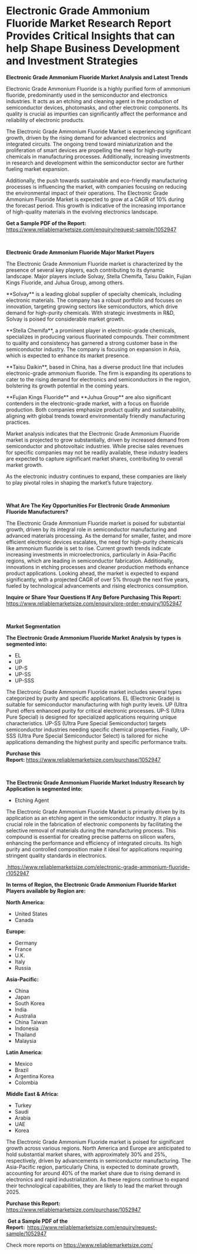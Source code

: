 <p><h1>Electronic Grade Ammonium Fluoride Market Research Report Provides Critical Insights that can help Shape Business Development and Investment Strategies</h1></p><p><strong>Electronic Grade Ammonium Fluoride Market Analysis and Latest Trends</strong></p>
<p><p>Electronic Grade Ammonium Fluoride is a highly purified form of ammonium fluoride, predominantly used in the semiconductor and electronics industries. It acts as an etching and cleaning agent in the production of semiconductor devices, photomasks, and other electronic components. Its quality is crucial as impurities can significantly affect the performance and reliability of electronic products.</p><p>The Electronic Grade Ammonium Fluoride Market is experiencing significant growth, driven by the rising demand for advanced electronics and integrated circuits. The ongoing trend toward miniaturization and the proliferation of smart devices are propelling the need for high-purity chemicals in manufacturing processes. Additionally, increasing investments in research and development within the semiconductor sector are further fueling market expansion.</p><p>Additionally, the push towards sustainable and eco-friendly manufacturing processes is influencing the market, with companies focusing on reducing the environmental impact of their operations. The Electronic Grade Ammonium Fluoride Market is expected to grow at a CAGR of 10% during the forecast period. This growth is indicative of the increasing importance of high-quality materials in the evolving electronics landscape.</p></p>
<p><strong>Get a Sample PDF of the Report:&nbsp;</strong> <a href="https://www.reliablemarketsize.com/enquiry/request-sample/1052947?utm_campaign=2526&utm_medium=2&utm_source=Github&utm_content=ia&utm_term=22032025&utm_id=electronic-grade-ammonium-fluoride">https://www.reliablemarketsize.com/enquiry/request-sample/1052947</a></p>
<p>&nbsp;</p>
<p><strong>Electronic Grade Ammonium Fluoride Major Market Players</strong></p>
<p><p>The Electronic Grade Ammonium Fluoride market is characterized by the presence of several key players, each contributing to its dynamic landscape. Major players include Solvay, Stella Chemifa, Taisu Daikin, Fujian Kings Fluoride, and Juhua Group, among others.</p><p>**Solvay** is a leading global supplier of specialty chemicals, including electronic materials. The company has a robust portfolio and focuses on innovation, targeting growing sectors like semiconductors, which drive demand for high-purity chemicals. With strategic investments in R&D, Solvay is poised for considerable market growth.</p><p>**Stella Chemifa**, a prominent player in electronic-grade chemicals, specializes in producing various fluorinated compounds. Their commitment to quality and consistency has garnered a strong customer base in the semiconductor industry. The company is focusing on expansion in Asia, which is expected to enhance its market presence.</p><p>**Taisu Daikin**, based in China, has a diverse product line that includes electronic-grade ammonium fluoride. The firm is expanding its operations to cater to the rising demand for electronics and semiconductors in the region, bolstering its growth potential in the coming years.</p><p>**Fujian Kings Fluoride** and **Juhua Group** are also significant contenders in the electronic-grade market, with a focus on fluoride production. Both companies emphasize product quality and sustainability, aligning with global trends toward environmentally friendly manufacturing practices.</p><p>Market analysis indicates that the Electronic Grade Ammonium Fluoride market is projected to grow substantially, driven by increased demand from semiconductor and photovoltaic industries. While precise sales revenues for specific companies may not be readily available, these industry leaders are expected to capture significant market shares, contributing to overall market growth.</p><p>As the electronic industry continues to expand, these companies are likely to play pivotal roles in shaping the market’s future trajectory.</p></p>
<p>&nbsp;</p>
<p><strong>What Are The Key Opportunities For Electronic Grade Ammonium Fluoride Manufacturers?</strong></p>
<p><p>The Electronic Grade Ammonium Fluoride market is poised for substantial growth, driven by its integral role in semiconductor manufacturing and advanced materials processing. As the demand for smaller, faster, and more efficient electronic devices escalates, the need for high-purity chemicals like ammonium fluoride is set to rise. Current growth trends indicate increasing investments in microelectronics, particularly in Asia-Pacific regions, which are leading in semiconductor fabrication. Additionally, innovations in etching processes and cleaner production methods enhance product applications. Looking ahead, the market is expected to expand significantly, with a projected CAGR of over 5% through the next five years, fueled by technological advancements and rising electronics consumption.</p></p>
<p><strong>Inquire or Share Your Questions If Any Before Purchasing This Report:</strong> <a href="https://www.reliablemarketsize.com/enquiry/pre-order-enquiry/1052947?utm_campaign=2526&utm_medium=2&utm_source=Github&utm_content=ia&utm_term=22032025&utm_id=electronic-grade-ammonium-fluoride">https://www.reliablemarketsize.com/enquiry/pre-order-enquiry/1052947</a></p>
<p>&nbsp;</p>
<p><strong>Market Segmentation</strong></p>
<p><strong>The Electronic Grade Ammonium Fluoride Market Analysis by types is segmented into:</strong></p>
<p><ul><li>EL</li><li>UP</li><li>UP-S</li><li>UP-SS</li><li>UP-SSS</li></ul></p>
<p><p>The Electronic Grade Ammonium Fluoride market includes several types categorized by purity and specific applications. EL (Electronic Grade) is suitable for semiconductor manufacturing with high purity levels. UP (Ultra Pure) offers enhanced purity for critical electronic processes. UP-S (Ultra Pure Special) is designed for specialized applications requiring unique characteristics. UP-SS (Ultra Pure Special Semiconductor) targets semiconductor industries needing specific chemical properties. Finally, UP-SSS (Ultra Pure Special Semiconductor Select) is tailored for niche applications demanding the highest purity and specific performance traits.</p></p>
<p><strong>Purchase this Report:&nbsp;</strong><a href="https://www.reliablemarketsize.com/purchase/1052947?utm_campaign=2526&utm_medium=2&utm_source=Github&utm_content=ia&utm_term=22032025&utm_id=electronic-grade-ammonium-fluoride">https://www.reliablemarketsize.com/purchase/1052947</a></p>
<p>&nbsp;</p>
<p><strong>The Electronic Grade Ammonium Fluoride Market Industry Research by Application is segmented into:</strong></p>
<p><ul><li>Etching Agent</li></ul></p>
<p><p>The Electronic Grade Ammonium Fluoride Market is primarily driven by its application as an etching agent in the semiconductor industry. It plays a crucial role in the fabrication of electronic components by facilitating the selective removal of materials during the manufacturing process. This compound is essential for creating precise patterns on silicon wafers, enhancing the performance and efficiency of integrated circuits. Its high purity and controlled composition make it ideal for applications requiring stringent quality standards in electronics.</p></p>
<p><a href="https://www.reliablemarketsize.com/electronic-grade-ammonium-fluoride-r1052947?utm_campaign=2526&utm_medium=2&utm_source=Github&utm_content=ia&utm_term=22032025&utm_id=electronic-grade-ammonium-fluoride">&nbsp;https://www.reliablemarketsize.com/electronic-grade-ammonium-fluoride-r1052947</a></p>
<p><strong>In terms of Region, the Electronic Grade Ammonium Fluoride Market Players available by Region are:</strong></p>
<p>
    <p> <strong> North America: </strong>
        <ul>
            <li>United States</li>
            <li>Canada</li>
        </ul>
        </p> 
    <p> <strong> Europe: </strong>
        <ul>
            <li>Germany</li>
            <li>France</li>
            <li>U.K.</li>
            <li>Italy</li>
            <li>Russia</li>
        </ul>
        </p> 
    <p> <strong> Asia-Pacific: </strong>
        <ul>
            <li>China</li>
            <li>Japan</li>
            <li>South Korea</li>
            <li>India</li>
            <li>Australia</li>
            <li>China Taiwan</li>
            <li>Indonesia</li>
            <li>Thailand</li>
            <li>Malaysia</li>
        </ul>
        </p> 
    <p> <strong> Latin America: </strong>
        <ul>
            <li>Mexico</li>
            <li>Brazil</li>
            <li>Argentina Korea</li>
            <li>Colombia</li>
        </ul>
        </p> 
    <p> <strong> Middle East & Africa: </strong>
        <ul>
            <li>Turkey</li>
            <li>Saudi</li>
            <li>Arabia</li>
            <li>UAE</li>
            <li>Korea</li>
        </ul>
    </p>
    </p>
<p><p>The Electronic Grade Ammonium Fluoride market is poised for significant growth across various regions. North America and Europe are anticipated to hold substantial market shares, with approximately 30% and 25%, respectively, driven by advancements in semiconductor manufacturing. The Asia-Pacific region, particularly China, is expected to dominate growth, accounting for around 40% of the market share due to rising demand in electronics and rapid industrialization. As these regions continue to expand their technological capabilities, they are likely to lead the market through 2025.</p></p>
<p><strong>Purchase this Report: </strong><a href="https://www.reliablemarketsize.com/purchase/1052947?utm_campaign=2526&utm_medium=2&utm_source=Github&utm_content=ia&utm_term=22032025&utm_id=electronic-grade-ammonium-fluoride">https://www.reliablemarketsize.com/purchase/1052947</a></p>
<p>&nbsp;<strong>Get a Sample PDF of the Report:&nbsp;&nbsp;</strong><a href="https://www.reliablemarketsize.com/enquiry/request-sample/1052947?utm_campaign=2526&utm_medium=2&utm_source=Github&utm_content=ia&utm_term=22032025&utm_id=electronic-grade-ammonium-fluoride">https://www.reliablemarketsize.com/enquiry/request-sample/1052947</a></p>
<p><strong></strong></p>
<p>Check more reports on <a href="https://www.reliablemarketsize.com/?utm_campaign=2526&utm_medium=2&utm_source=Github&utm_content=ia&utm_term=22032025&utm_id=electronic-grade-ammonium-fluoride">https://www.reliablemarketsize.com/</a></p>